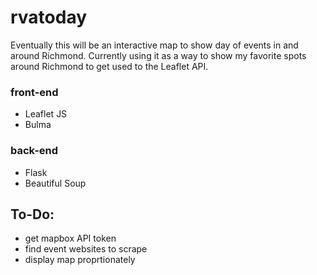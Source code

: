 # rvatoday
Eventually this will be an interactive map to show day of events in and around Richmond.  Currently using it as a way to show my favorite spots around Richmond to get used to the Leaflet API.

### front-end
* Leaflet JS
* Bulma

### back-end
* Flask
* Beautiful Soup



## To-Do:
* get mapbox API token
* find event websites to scrape
* display map proprtionately
